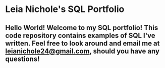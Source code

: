 # Leia Nichole's SQL Portfolio

## Hello World!  Welcome to my SQL portfolio! This code repository contains examples of SQL I've written. Feel free to look around and email me at leianichole24@gmail.com, should you have any questions! 
